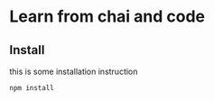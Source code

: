 # Learn from chai and code


## Install
this is some installation instruction

```bash
npm install
```